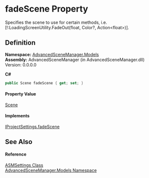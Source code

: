 # fadeScene Property


Specifies the scene to use for certain methods, i.e. [!:LoadingScreenUtility.FadeOut(float, Color?, Action&lt;float&gt;)].



## Definition
**Namespace:** <a href="N_AdvancedSceneManager_Models.md">AdvancedSceneManager.Models</a>  
**Assembly:** AdvancedSceneManager (in AdvancedSceneManager.dll) Version: 0.0.0.0

**C#**
``` C#
public Scene fadeScene { get; set; }
```



#### Property Value
<a href="T_AdvancedSceneManager_Models_Scene.md">Scene</a>

#### Implements
<a href="P_AdvancedSceneManager_DependencyInjection_IProjectSettings_fadeScene.md">IProjectSettings.fadeScene</a>  


## See Also


#### Reference
<a href="T_AdvancedSceneManager_Models_ASMSettings.md">ASMSettings Class</a>  
<a href="N_AdvancedSceneManager_Models.md">AdvancedSceneManager.Models Namespace</a>  
